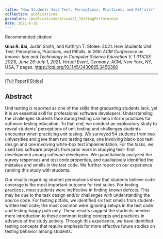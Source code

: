 ```yaml
---
title: "How Students Unit Test: Perceptions, Practices, and Pitfalls"
collection: publications
permalink: /publications/iticse21_TestingPerformance
date: 2021-6-26
---
```

Recommended citation: 

**Gina R. Bai**, Justin Smith, and Kathryn T. Stolee. 2021. How Students Unit Test: Perceptions, Practices, and Pitfalls. In <i>26th ACM Conference on Innova- tion and Technology in Computer Science Education V. 1 (ITiCSE 2021), June 26-July 1, 2021, Virtual Event, Germany</i>. ACM, New York, NY, USA, 7 pages. https://doi.org/10.1145/3430665.3456368

---
[[Full Paper]](http://ginabai.github.io/files/PaperPreprints/iticse21_TestingPerformance.pdf)[[Slides]](http://ginabai.github.io/files/ConferenceSlides/iticse2021.pdf)

## Abstract
Unit testing is reported as one of the skills that graduating students lack, yet it is an essential skill for professional software developers. Understanding the challenges students face during testing can help inform practices for software testing education. To that end, we conduct an exploratory study to reveal students’ perceptions of unit testing and challenges students encounter when practicing unit testing. We surveyed 54 students from two universities and gave them two testing tasks, one involving black-box test design and one involving white-box test implementation. For the tasks, we used two software projects from prior work in studying test- first development among software developers. We quantitatively analyzed the survey responses and test code properties, and qualitatively identified the mistakes and smells in the test code. We further report on our experience running this study with students.

Our results regarding student perceptions show that students believe code coverage is the most important outcome for test suites. For testing practices, most students were ineffective in finding known defects. This may be due to the task design and/or challenges with understanding the source code. For testing pitfalls, we identified six test smells from student-written test code; the most common were ignoring setups in the test code and testing happy path only. These results suggest the students needed more introduction to these common testing concepts and practices in advance of the study activity. Through this experience, we have identified testing concepts that require emphasis for more effective future studies on testing behavior among students.


